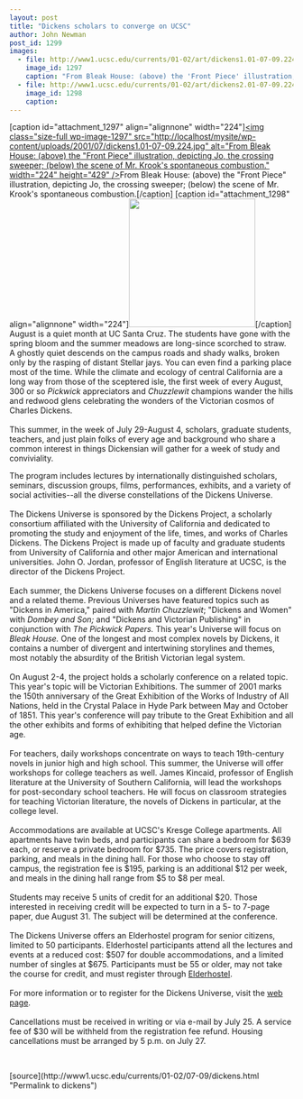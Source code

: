 ```yaml
---
layout: post
title: "Dickens scholars to converge on UCSC"
author: John Newman
post_id: 1299
images:
  - file: http://www1.ucsc.edu/currents/01-02/art/dickens1.01-07-09.224.jpg
    image_id: 1297
    caption: "From Bleak House: (above) the 'Front Piece' illustration, depicting Jo, the crossing sweeper; (below) the scene of Mr. Krook's spontaneous combustion."
  - file: http://www1.ucsc.edu/currents/01-02/art/dickens2.01-07-09.224.jpg
    image_id: 1298
    caption: 
---
```


[caption id="attachment_1297" align="alignnone" width="224"]<a href="http://localhost/mysite/wp-content/uploads/2001/07/dickens1.01-07-09.224.jpg"><img class="size-full wp-image-1297" src="http://localhost/mysite/wp-content/uploads/2001/07/dickens1.01-07-09.224.jpg" alt="From Bleak House: (above) the "Front Piece" illustration, depicting Jo, the crossing sweeper; (below) the scene of Mr. Krook's spontaneous combustion." width="224" height="429" /></a>From Bleak House: (above) the "Front Piece" illustration, depicting Jo, the crossing sweeper; (below) the scene of Mr. Krook's spontaneous combustion.[/caption]
[caption id="attachment_1298" align="alignnone" width="224"]<a href="http://localhost/mysite/wp-content/uploads/2001/07/dickens2.01-07-09.224.jpg"><img class="size-full wp-image-1298" src="http://localhost/mysite/wp-content/uploads/2001/07/dickens2.01-07-09.224.jpg" alt="" width="224" height="228" /></a>[/caption]
August is a quiet month at UC Santa Cruz. The students have gone with the spring bloom and the summer meadows are long-since scorched to straw. A ghostly quiet descends on the campus roads and shady walks, broken only by the rasping of distant Stellar jays. You can even find a parking place most of the time. While the climate and ecology of central California are a long way from those of the sceptered isle, the first week of every August, 300 or so <i>Pickwick</i> appreciators and <i>Chuzzlewit</i> champions wander the hills and redwood glens celebrating the wonders of the Victorian cosmos of Charles Dickens.<br>
<br>
This summer, in the week of July 29-August 4, scholars, graduate students, teachers, and just plain folks of every age and background who share a common interest in things Dickensian will gather for a week of study and conviviality.
<p>
  The program includes lectures by internationally distinguished scholars, seminars, discussion groups, films, performances, exhibits, and a variety of social activities--all the diverse constellations of the Dickens Universe.<br>
  <br>
  The Dickens Universe is sponsored by the Dickens Project, a scholarly consortium affiliated with the University of California and dedicated to promoting the study and enjoyment of the life, times, and works of Charles Dickens. The Dickens Project is made up of faculty and graduate students from University of California and other major American and international universities. John O. Jordan, professor of English literature at UCSC, is the director of the Dickens Project.<br>
  <br>
  Each summer, the Dickens Universe focuses on a different Dickens novel and a related theme. Previous Universes have featured topics such as "Dickens in America," paired with <i>Martin Chuzzlewit</i>; "Dickens and Women" with <i>Dombey and Son;</i> and "Dickens and Victorian Publishing" in conjunction with <i>The Pickwick Papers.</i> This year's Universe will focus on <i>Bleak House.</i> One of the longest and most complex novels by Dickens, it contains a number of divergent and intertwining storylines and themes, most notably the absurdity of the British Victorian legal system.<br>
  <br>
  On August 2-4, the project holds a scholarly conference on a related topic. This year's topic will be Victorian Exhibitions. The summer of 2001 marks the 150th anniversary of the Great Exhibition of the Works of Industry of All Nations, held in the Crystal Palace in Hyde Park between May and October of 1851. This year's conference will pay tribute to the Great Exhibition and all the other exhibits and forms of exhibiting that helped define the Victorian age.<br>
  <br>
  For teachers, daily workshops concentrate on ways to teach 19th-century novels in junior high and high school. This summer, the Universe will offer workshops for college teachers as well. James Kincaid, professor of English literature at the University of Southern California, will lead the workshops for post-secondary school teachers. He will focus on classroom strategies for teaching Victorian literature, the novels of Dickens in particular, at the college level.<br>
  <br>
  Accommodations are available at UCSC's Kresge College apartments. All apartments have twin beds, and participants can share a bedroom for $639 each, or reserve a private bedroom for $735. The price covers registration, parking, and meals in the dining hall. For those who choose to stay off campus, the registration fee is $195, parking is an additional $12 per week, and meals in the dining hall range from $5 to $8 per meal.<br>
  <br>
  Students may receive 5 units of credit for an additional $20. Those interested in receiving credit will be expected to turn in a 5- to 7-page paper, due August 31. The subject will be determined at the conference.<br>
  <br>
  The Dickens Universe offers an Elderhostel program for senior citizens, limited to 50 participants. Elderhostel participants attend all the lectures and events at a reduced cost: $507 for double accommodations, and a limited number of singles at $675. Participants must be 55 or older, may not take the course for credit, and must register through <a href="http://www.elderhostel.org">Elderhostel</a>. <b><br>
  <br></b>For more information or to register for the Dickens Universe, visit the <a href="http://humwww.ucsc.edu/dickens/Universe2001info.html">web page</a>.<b><br></b><br>
  Cancellations must be received in writing or via e-mail by July 25. A service fee of $30 will be withheld from the registration fee refund. Housing cancellations must be arranged by 5 p.m. on July 27.
</p>
<p>
  <br>

</p>
[source](http://www1.ucsc.edu/currents/01-02/07-09/dickens.html "Permalink to dickens")
